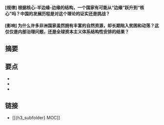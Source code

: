 #### [规律] 根据核心-半边缘-边缘的结构，一个国家有可能从“边缘”跃升到“核心”吗？中国的发展历程是对这个理论的证实还是挑战？


#### [影响] 为什么许多非洲国家虽然拥有丰富的自然资源，却长期陷入贫困和动荡？这仅仅是内部治理问题，还是全球资本主义体系结构性安排的结果？


## 摘要


## 要点

- 
- 
- 

## 链接

- [[{h3_subfolder} MOC]]
